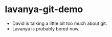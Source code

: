# lavanya-git-demo

- David is talking a little bit too much about git.
- Lavanya is probably bored now.

